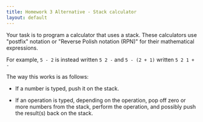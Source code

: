 ```yaml
---
title: Homework 3 Alternative - Stack calculator
layout: default
---
```


Your task is to program a calculator that uses a stack. These
calculators use "postfix" notation or "Reverse Polish notation (RPN)"
for their mathematical expressions.

For example, `5 - 2` is instead written `5 2 -` and `5 - (2 + 1)`
written `5 2 1 + -`

The way this works is as follows:

  * If a number is typed, push it on the stack.

  * If an operation is typed, depending on the operation, pop off zero
    or more numbers from the stack, perform the operation, and
    possibly push the result(s) back on the stack.

